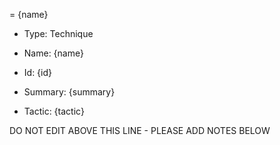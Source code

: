 = {name}

* Type: Technique

* Name: {name}

* Id: {id}

* Summary: {summary}

* Tactic: {tactic}

DO NOT EDIT ABOVE THIS LINE - PLEASE ADD NOTES BELOW

